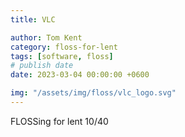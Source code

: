 ```yaml
---
title: VLC

author: Tom Kent
category: floss-for-lent
tags: [software, floss]
# publish date
date: 2023-03-04 00:00:00 +0600

img: "/assets/img/floss/vlc_logo.svg"
---
```




FLOSSing for lent 10/40